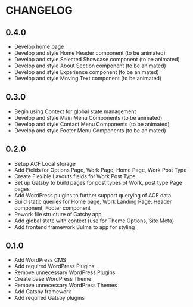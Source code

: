 # CHANGELOG

## 0.4.0
- Develop home page
- Develop and style Home Header component (to be animated)
- Develop and style Selected Showcase component (to be animated)
- Develop and style About Section component (to be animated)
- Develop and style Experience component (to be animated)
- Develop and style Moving Text component (to be animated)

## 0.3.0
- Begin using Context for global state management
- Develop and style Main Menu Components (to be animated)
- Develop and style Contact Menu Components (to be animated)
- Develop and style Footer Menu Components (to be animated)

## 0.2.0
- Setup ACF Local storage
- Add Fields for Options Page, Work Page, Home Page, Work Post Type
- Create Flexible Layouts fields for Work Post Type
- Set up Gatsby to build pages for post types of Work, post type Page pages
- Add WordPress plugins to further support querying of ACF data
- Build static queries for Home page, Work Landing Page, Header component, Footer component
- Rework file structure of Gatsby app
- Add global state with context (use for Theme Options, Site Meta)
- Add frontend framework Bulma to app for styling

## 0.1.0
- Add WordPress CMS
- Add required WordPress Plugins
- Remove unnecessary WordPress Plugins
- Create base WordPress Theme
- Remove unnecessary WordPress Themes
- Add Gatsby framework
- Add required Gatsby plugins